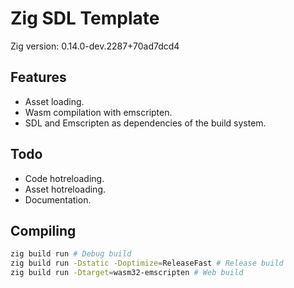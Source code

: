 # Zig SDL Template

Zig version: 0.14.0-dev.2287+70ad7dcd4

## Features
- Asset loading.
- Wasm compilation with emscripten.
- SDL and Emscripten as dependencies of the build system.

## Todo
- Code hotreloading.
- Asset hotreloading.
- Documentation.

## Compiling
```bash
zig build run # Debug build
zig build run -Dstatic -Doptimize=ReleaseFast # Release build
zig build run -Dtarget=wasm32-emscripten # Web build
```
